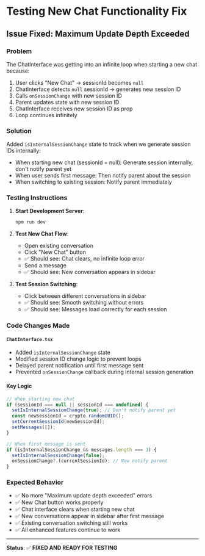 # Testing New Chat Functionality Fix

## Issue Fixed: Maximum Update Depth Exceeded

### Problem
The ChatInterface was getting into an infinite loop when starting a new chat because:
1. User clicks "New Chat" → sessionId becomes `null`
2. ChatInterface detects `null` sessionId → generates new session ID
3. Calls `onSessionChange` with new session ID
4. Parent updates state with new session ID
5. ChatInterface receives new session ID as prop
6. Loop continues infinitely

### Solution
Added `isInternalSessionChange` state to track when we generate session IDs internally:
- When starting new chat (sessionId = null): Generate session internally, don't notify parent yet
- When user sends first message: Then notify parent about the session
- When switching to existing session: Notify parent immediately

### Testing Instructions

1. **Start Development Server**:
   ```bash
   npm run dev
   ```

2. **Test New Chat Flow**:
   - Open existing conversation
   - Click "New Chat" button
   - ✅ Should see: Chat clears, no infinite loop error
   - Send a message
   - ✅ Should see: New conversation appears in sidebar

3. **Test Session Switching**:
   - Click between different conversations in sidebar
   - ✅ Should see: Smooth switching without errors
   - ✅ Should see: Messages load correctly for each session

### Code Changes Made

#### `ChatInterface.tsx`
- Added `isInternalSessionChange` state
- Modified session ID change logic to prevent loops
- Delayed parent notification until first message sent
- Prevented `onSessionChange` callback during internal session generation

#### Key Logic
```typescript
// When starting new chat
if (sessionId === null || sessionId === undefined) {
  setIsInternalSessionChange(true); // Don't notify parent yet
  const newSessionId = crypto.randomUUID();
  setCurrentSessionId(newSessionId);
  setMessages([]);
}

// When first message is sent
if (isInternalSessionChange && messages.length === 1) {
  setIsInternalSessionChange(false);
  onSessionChange?.(currentSessionId); // Now notify parent
}
```

### Expected Behavior
- ✅ No more "Maximum update depth exceeded" errors
- ✅ New Chat button works properly
- ✅ Chat interface clears when starting new chat
- ✅ New conversations appear in sidebar after first message
- ✅ Existing conversation switching still works
- ✅ All enhanced features continue to work

---

**Status**: ✅ **FIXED AND READY FOR TESTING**
